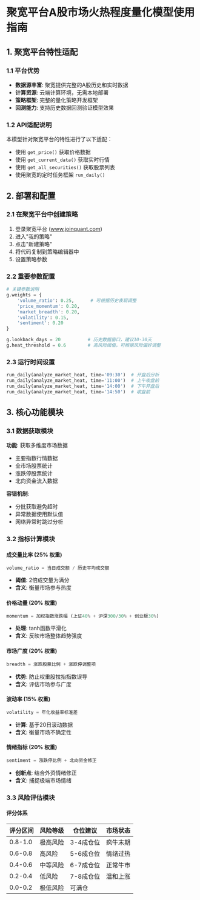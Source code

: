 # 聚宽平台A股市场火热程度量化模型使用指南

## 1. 聚宽平台特性适配

### 1.1 平台优势
- **数据源丰富**: 聚宽提供完整的A股历史和实时数据
- **计算资源**: 云端计算环境，无需本地部署
- **策略框架**: 完整的量化策略开发框架
- **回测能力**: 支持历史数据回测验证模型效果

### 1.2 API适配说明
本模型针对聚宽平台的特性进行了以下适配：
- 使用 `get_price()` 获取价格数据
- 使用 `get_current_data()` 获取实时行情
- 使用 `get_all_securities()` 获取股票列表
- 使用聚宽的定时任务框架 `run_daily()`

## 2. 部署和配置

### 2.1 在聚宽平台中创建策略

1. 登录聚宽平台 (www.joinquant.com)
2. 进入"我的策略"
3. 点击"新建策略"
4. 将代码复制到策略编辑器中
5. 设置策略参数

### 2.2 重要参数配置

```python
# 关键参数说明
g.weights = {
    'volume_ratio': 0.25,      # 可根据历史表现调整
    'price_momentum': 0.20,    
    'market_breadth': 0.20,    
    'volatility': 0.15,        
    'sentiment': 0.20          
}

g.lookback_days = 20          # 历史数据窗口，建议10-30天
g.heat_threshold = 0.6        # 高风险阈值，可根据风险偏好调整
```

### 2.3 运行时间设置
```python
run_daily(analyze_market_heat, time='09:30')  # 开盘后分析
run_daily(analyze_market_heat, time='11:00')  # 上午收盘前  
run_daily(analyze_market_heat, time='14:00')  # 下午开盘后
run_daily(analyze_market_heat, time='14:50')  # 收盘前
```

## 3. 核心功能模块

### 3.1 数据获取模块
**功能**: 获取多维度市场数据
- 主要指数行情数据 
- 全市场股票统计
- 涨跌停股票统计
- 北向资金流入数据

**容错机制**:
- 分批获取避免超时
- 异常数据使用默认值
- 网络异常时跳过分析

### 3.2 指标计算模块

#### 成交量比率 (25% 权重)
```python
volume_ratio = 当日成交额 / 历史平均成交额
```
- **阈值**: 2倍成交量为满分
- **含义**: 衡量市场参与热度

#### 价格动量 (20% 权重)  
```python
momentum = 加权指数涨跌幅 (上证40% + 沪深300/30% + 创业板30%)
```
- **处理**: tanh函数平滑化
- **含义**: 反映市场整体趋势强度

#### 市场广度 (20% 权重)
```python
breadth = 涨跌股票比例 + 涨跌停调整项
```
- **优势**: 防止权重股拉抬指数误导
- **含义**: 评估市场参与广度

#### 波动率 (15% 权重)
```python
volatility = 年化收益率标准差  
```
- **计算**: 基于20日滚动数据
- **含义**: 衡量市场不确定性

#### 情绪指标 (20% 权重)
```python
sentiment = 涨跌停比例 + 北向资金修正
```
- **创新点**: 结合外资情绪修正
- **含义**: 捕捉极端市场情绪

### 3.3 风险评估模块

#### 评分体系
| 评分区间 | 风险等级 | 仓位建议 | 市场状态 |
|---------|----------|----------|----------|
| 0.8-1.0 | 极高风险 | 3-4成仓位 | 疯牛末期 |
| 0.6-0.8 | 高风险 | 5-6成仓位 | 情绪过热 |
| 0.4-0.6 | 中等风险 | 6-7成仓位 | 正常牛市 |
| 0.2-0.4 | 低风险 | 7-8成仓位 | 温和上涨 |
| 0.0-0.2 | 极低风险 | 可满仓